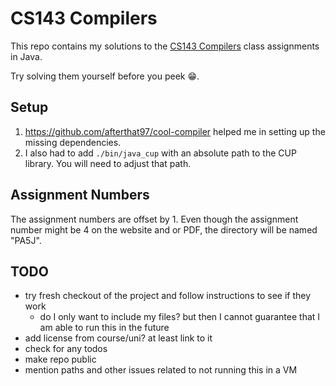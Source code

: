 # CS143 Compilers

This repo contains my solutions to the [CS143 Compilers](https://web.stanford.edu/class/cs143/)
class assignments in Java.

Try solving them yourself before you peek :grin:.

## Setup

1. https://github.com/afterthat97/cool-compiler helped me in setting up the missing dependencies.
2. I also had to add `./bin/java_cup` with an absolute path to the CUP library. You will need to
   adjust that path.

## Assignment Numbers

The assignment numbers are offset by 1. Even though the assignment number might be 4 on the website
and or PDF, the directory will be named "PA5J".

## TODO

* try fresh checkout of the project and follow instructions to see if they work
  * do I only want to include my files? but then I cannot guarantee that I am able to run this in
  the future
* add license from course/uni? at least link to it
* check for any todos
* make repo public
* mention paths and other issues related to not running this in a VM
